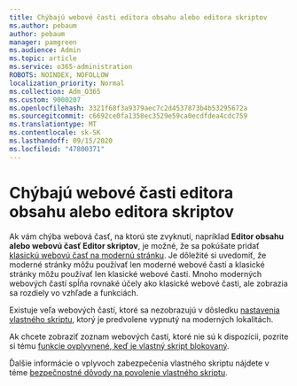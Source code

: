 ```yaml
---
title: Chýbajú webové časti editora obsahu alebo editora skriptov
ms.author: pebaum
author: pebaum
manager: pamgreen
ms.audience: Admin
ms.topic: article
ms.service: o365-administration
ROBOTS: NOINDEX, NOFOLLOW
localization_priority: Normal
ms.collection: Adm_O365
ms.custom: 9000207
ms.openlocfilehash: 3321f68f3a9379aec7c2d4537873b4b53295672a
ms.sourcegitcommit: c6692ce0fa1358ec3529e59ca0ecdfdea4cdc759
ms.translationtype: MT
ms.contentlocale: sk-SK
ms.lasthandoff: 09/15/2020
ms.locfileid: "47800371"
---
```

# <a name="content-editor-or-script-editor-web-parts-are-missing"></a>Chýbajú webové časti editora obsahu alebo editora skriptov

Ak vám chýba webová časť, na ktorú ste zvyknutí, napríklad **Editor obsahu alebo webovú časť Editor skriptov**, je možné, že sa pokúšate pridať [klasickú webovú časť na modernú stránku](https://support.office.com/article/classic-and-modern-web-part-experiences-3fdae6c3-8fc1-49ab-8708-8c104b882e64). Je dôležité si uvedomiť, že moderné stránky môžu používať len moderné webové časti a klasické stránky môžu používať len klasické webové časti. Mnoho moderných webových častí spĺňa rovnaké účely ako klasické webové časti, ale zobrazia sa rozdiely vo vzhľade a funkciách.

Existuje veľa webových častí, ktoré sa nezobrazujú v dôsledku [nastavenia vlastného skriptu](https://docs.microsoft.com/sharepoint/allow-or-prevent-custom-script), ktorý je predvolene vypnutý na moderných lokalitách. 

Ak chcete zobraziť zoznam webových častí, ktoré nie sú k dispozícii, pozrite si tému [funkcie ovplyvnené, keď je vlastný skript blokovaný](https://docs.microsoft.com/sharepoint/allow-or-prevent-custom-script#features-affected-when-custom-script-is-blocked).

Ďalšie informácie o vplyvoch zabezpečenia vlastného skriptu nájdete v téme [bezpečnostné dôvody na povolenie vlastného skriptu](https://docs.microsoft.com/sharepoint/security-considerations-of-allowing-custom-script).
